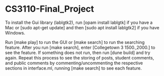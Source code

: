 # CS3110-Final_Project
To install the Gui library (lablgtk2), run [opam install lablgtk] if you have a Mac or [sudo apt-get update] and then [sudo apt install lablgtk2] if you have Windows.

Run [make play] to run the GUI or [make search] to run the searching feature. After you run [make search], enter [Collegetown 3 1500.,2000.] to see the feature. If something does not run, then run [dune build] and try again. Repeat this process to see the storing of posts, student comments, and public comments by commenting/uncommenting the respective sections in interface.ml, running [make search] to see each feature.